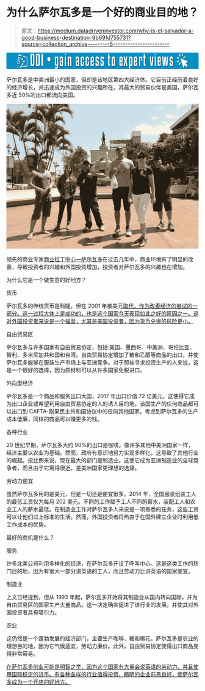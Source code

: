 # 为什么萨尔瓦多是一个好的商业目的地？

> 原文：<https://medium.datadriveninvestor.com/why-is-el-salvador-a-good-business-destination-9b69fd755731?source=collection_archive---------5----------------------->

[![](img/26f4cbdd7af11bf2fd8afa11d1c8eace.png)](http://www.track.datadriveninvestor.com/1B9E)

萨尔瓦多是中美洲最小的国家，但却是该地区第四大经济体。它目前正经历着良好的经济增长，并迅速成为外国投资的兴趣所在。其最大的贸易伙伴是美国，萨尔瓦多近 50%的出口都流向美国。

![](img/8c1cd6b8e11927cac42f9789a501da45.png)

领先的商业专家[商业拉丁中心—萨尔瓦多](https://www.bizlatinhub.com/company-formation-el-salvador/)在过去几年中，商业环境有了明显的改善，导致投资者的兴趣和外国投资增加，投资者对萨尔瓦多的兴趣也在增加。

为什么它是一个做生意的好地方？

货币

萨尔瓦多的传统货币是科隆，但在 2001 年被美元[取代，作为改善经济的尝试的一部分。这一过程大体上是成功的，也是这个国家今天表现如此之好的原因之一。这对外国投资者来说是一个福音，尤其是美国投资者，因为货币兑换的风险更小。](https://voiceselsalvador.wordpress.com/2011/06/08/ten-years-later-the-impact-of-dollarization-in-el-salvador/)

自由贸易区

萨尔瓦多与许多国家有自由贸易协定，包括:美国、墨西哥、中美洲、哥伦比亚、智利、多米尼加共和国和台湾。自由贸易协定增加了糖和乙醇等商品的出口，并使萨尔瓦多能够在服装生产市场上与亚洲竞争。对于那些寻求投资生产的人来说，这是一个很好的选择，因为原材料可以从许多国家免税进口。

外向型经济

萨尔瓦多是一个商品和服务出口大国，2017 年出口价值 72 亿美元。这使得它成为出口企业或希望利用自由贸易协定的人的诱人目的地。该国生产的任何商品都可以出口到 CAFTA-刚果民主共和国协议中的任何其他国家。考虑到萨尔瓦多的生产成本低廉，同样的商品可以赚更多的钱。

各种行业

20 世纪早期，萨尔瓦多大约 90%的出口是咖啡。像许多其他中美洲国家一样，经济主要以农业为基础。然而，政府有意识地努力实现多样化，这导致了其他行业的崛起。按比例来说，现在最大的部门是制造业。这使它成为亚洲制造业的全球竞争者，而且由于它离得很近，是美洲国家更理想的选择。

劳动力便宜

虽然萨尔瓦多用的是美元，但是一切还是便宜很多。2014 年，全国服装组装工人的最低工资仅为每月 202 美元。不同的工作赋予工人不同的薪水，装配工人和农业工人的薪水最低。在制造业工作对萨尔瓦多人来说是一项熟悉的任务，这些工资可以让他们过上标准的生活。然而，外国投资者将热衷于在国外建立企业时利用低工作成本的优势。

最好的商机是什么？

服务

许多北美公司利用多样化的经济，在萨尔瓦多开设了呼叫中心。这是这类工作的热门目的地，因为有很大一部分讲英语的工人，而且劳动力比讲英语的国家便宜。

制造业

上文已经提到，但从 1993 年起，萨尔瓦多开始将其制造业从国内转向国际，并为自由贸易区的国家生产大量商品。这一决定确实促进了该行业的发展，并使其对外国投资者具有吸引力。

农业

这仍然是一个蓬勃发展的经济部门，主要生产咖啡、糖和棉花。萨尔瓦多是农业的理想目的地，因为它气候适宜，劳动力廉价。此外，自由贸易协定使得出口商品变得非常容易。

[在萨尔瓦多创业可能是明智之举，因为这个国家有大量会说英语的劳动力，并且使用国际稳定的货币。有各种各样的行业值得投资，精明的企业前景良好，使萨尔瓦多成为一个开店的好地方。](https://www.bizlatinhub.com/company-formation-el-salvador/)